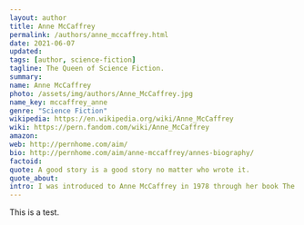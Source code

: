 ```yaml
---
layout: author
title: Anne McCaffrey
permalink: /authors/anne_mccaffrey.html
date: 2021-06-07
updated: 
tags: [author, science-fiction]
tagline: The Queen of Science Fiction.
summary: 
name: Anne McCaffrey
photo: /assets/img/authors/Anne_McCaffrey.jpg
name_key: mccaffrey_anne
genre: "Science Fiction"
wikipedia: https://en.wikipedia.org/wiki/Anne_McCaffrey
wiki: https://pern.fandom.com/wiki/Anne_McCaffrey
amazon: 
web: http://pernhome.com/aim/
bio: http://pernhome.com/aim/anne-mccaffrey/annes-biography/
factoid: 
quote: A good story is a good story no matter who wrote it.
quote_about: 
intro: I was introduced to Anne McCaffrey in 1978 through her book The White Dragon. And I've been a voracious consumer of her books ever since. She is a premiere story teller.
---
```


This is a test.
